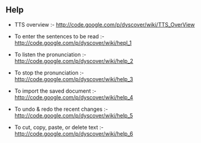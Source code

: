 ## Help ##

  * TTS overview :- http://code.google.com/p/dyscover/wiki/TTS_OverView

  * To enter the sentences to be read :- http://code.google.com/p/dyscover/wiki/hepl_1

  * To listen the pronunciation :- http://code.google.com/p/dyscover/wiki/help_2

  * To stop the pronunciation :- http://code.google.com/p/dyscover/wiki/help_3

  * To import the saved document :- http://code.google.com/p/dyscover/wiki/help_4

  * To undo & redo the recent changes :- http://code.google.com/p/dyscover/wiki/help_5

  * To cut, copy, paste, or delete text :- http://code.google.com/p/dyscover/wiki/help_6



